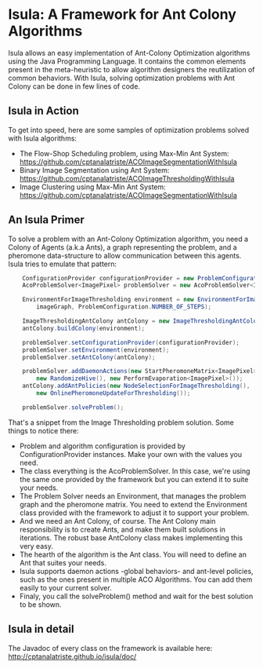 # Isula: A Framework for Ant Colony Algorithms

Isula allows an easy implementation of Ant-Colony Optimization algorithms using the Java Programming Language. It contains the common elements present in the meta-heuristic to allow algorithm designers the reutilization of common behaviors. With Isula, solving optimization problems with Ant Colony can be done in few lines of code.

Isula in Action
---------------
To get into speed, here are some samples of optimization problems solved with Isula algorithms:
* The Flow-Shop Scheduling  problem, using Max-Min Ant System: https://github.com/cptanalatriste/ACOImageSegmentationWithIsula
* Binary Image Segmentation using Ant System: https://github.com/cptanalatriste/ACOImageThresholdingWithIsula
* Image Clustering using Max-Min Ant System: https://github.com/cptanalatriste/ACOImageSegmentationWithIsula

An Isula Primer
---------------
To solve a problem with an Ant-Colony Optimization algorithm, you need a Colony of Agents (a.k.a Ants), a graph representing the problem, and a pheromone data-structure to allow communication between this agents. Isula tries to emulate that pattern:

```java
    ConfigurationProvider configurationProvider = new ProblemConfiguration();
    AcoProblemSolver<ImagePixel> problemSolver = new AcoProblemSolver<ImagePixel>();

    EnvironmentForImageThresholding environment = new EnvironmentForImageThresholding(
        imageGraph, ProblemConfiguration.NUMBER_OF_STEPS);

    ImageThresholdingAntColony antColony = new ImageThresholdingAntColony();
    antColony.buildColony(environment);

    problemSolver.setConfigurationProvider(configurationProvider);
    problemSolver.setEnvironment(environment);
    problemSolver.setAntColony(antColony);

    problemSolver.addDaemonActions(new StartPheromoneMatrix<ImagePixel>(),
        new RandomizeHive(), new PerformEvaporation<ImagePixel>());
    antColony.addAntPolicies(new NodeSelectionForImageThresholding(),
        new OnlinePheromoneUpdateForThresholding());

    problemSolver.solveProblem();
```
That's a snippet from the Image Thresholding  problem solution. Some things to notice there:
* Problem and algorithm configuration is provided by ConfigurationProvider instances. Make your own with the values you need.
* The class everything is the AcoProblemSolver. In this case, we're using the same one provided by the framework but you can extend it to suite your needs.
* The Problem Solver needs an Environment, that manages the problem graph and the pheromone matrix. You need to extend the Environment class provided with the framework to adjust it to support your problem.
* And we need an Ant Colony, of course. The Ant Colony main responsibility is to create Ants, and make them built solutions in iterations. The robust base AntColony class makes implementing this very easy.
* The hearth of the algorithm is the Ant class. You will need to define an Ant that suites your needs.
* Isula supports daemon actions -global behaviors- and ant-level policies, such as the ones present in multiple ACO Algorithms. You can add them easily to your current solver.
* Finaly, you call the solveProblem() method and wait for the best solution to be shown.

Isula in detail
---------------
The Javadoc of every class on the framework is available here: http://cptanalatriste.github.io/isula/doc/

